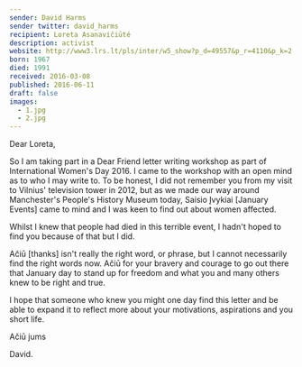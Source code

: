 ```yaml
---
sender: David Harms
sender twitter: david_harms
recipient: Loreta Asanavičiūté
description: activist
website: http://www3.lrs.lt/pls/inter/w5_show?p_d=49557&p_r=4110&p_k=2
born: 1967
died: 1991
received: 2016-03-08
published: 2016-06-11
draft: false
images:
  - 1.jpg
  - 2.jpg
---
```


Dear Loreta,

So I am taking part in a Dear Friend letter writing workshop as part of International Women's Day 2016. I came to the workshop with an open mind as to who I may write to. To be honest, I did not remember you from my visit to Vilnius' television tower in 2012, but as we made our way around Manchester's People's History Museum today, Saisio Įvykiai [January Events] came to mind and I was keen to find out about women affected.

Whilst I knew that people had died in this terrible event, I hadn't hoped to find you because of that but I did.

Ačiū [thanks] isn't really the right word, or phrase, but I cannot necessarily find the right words now. Ačiū for your bravery and courage to go out there that January day to stand up for freedom and what you and many others knew to be right and true.

I hope that someone who knew you might one day find this letter and be able to expand it to reflect more about your motivations, aspirations and you short life.

Ačiū jums

David.
